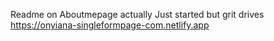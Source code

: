 Readme on Aboutmepage actually Just started but grit drives
https://onyiana-singleformpage-com.netlify.app
